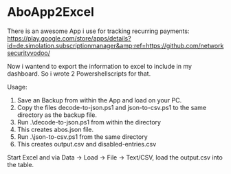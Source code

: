 # AboApp2Excel
There is an awesome App i use for tracking recurring payments:
https://play.google.com/store/apps/details?id=de.simolation.subscriptionmanager&amp;ref=https://github.com/networksecurityvodoo/

Now i wantend to export the information to excel to include in my dashboard.
So i wrote 2 Powershellscripts for that.

Usage:
1. Save an Backup from within the App and load on your PC.
2. Copy the files decode-to-json.ps1 and json-to-csv.ps1 to the same directory as the backup file.
3. Run .\decode-to-json.ps1 from within the directory 
4. This creates abos.json file.
5. Run .\json-to-csv.ps1 from the same directory
6. This creates output.csv and disabled-entries.csv 

Start Excel and via Data -> Load -> File -> Text/CSV, load the output.csv into the table.
